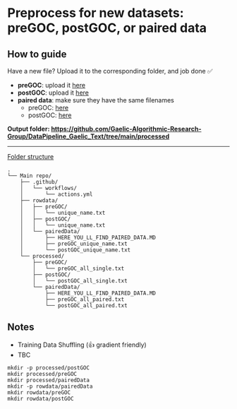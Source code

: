 # Preprocess for new datasets: preGOC, postGOC, or paired data 

## How to guide
Have a new file? Upload it to the corresponding folder, and job done ✅

- **preGOC**: upload it [here](https://github.com/Gaelic-Algorithmic-Research-Group/DataPipeline_Gaelic_Text/upload/main/rowdata/preGOC)
- **postGOC**: upload it [here](https://github.com/Gaelic-Algorithmic-Research-Group/DataPipeline_Gaelic_Text/upload/main/rowdata/postGOC)
- **paired data**: make sure they have the same filenames
  - preGOC: [here](https://github.com/Gaelic-Algorithmic-Research-Group/DataPipeline_Gaelic_Text/upload/main/rowdata/paired/preGOC)
  - postGOC: [here](https://github.com/Gaelic-Algorithmic-Research-Group/DataPipeline_Gaelic_Text/upload/main/rowdata/paired/postGOC)

**Output folder: https://github.com/Gaelic-Algorithmic-Research-Group/DataPipeline_Gaelic_Text/tree/main/processed**

-------
[Folder structure](https://tree.nathanfriend.io/?s=(%27options!(%27fancy9~fullPath!false~trailingSlash9~rootDot9)~J(%27J%27Main%20repo6.github*workflows8actions.yml6rowdata*480*380*284_083_06processed*48B47*38B37*2845835%27)~version!%271%27)*6--%20%200unique_name72KData8HERE_YOU_LL_FIND_PAIRED_DATA.MD3postGOC4preGOC5_BK76%5Cn-7.txt8*-9!trueBall_Jsource!Kpaired%01KJB987654320-*)
```
.
└── Main repo/
    ├── .github/
    │   └── workflows/
    │       └── actions.yml
    ├── rowdata/
    │   ├── preGOC/
    │   │   └── unique_name.txt
    │   ├── postGOC/
    │   │   └── unique_name.txt
    │   └── pairedData/
    │       ├── HERE_YOU_LL_FIND_PAIRED_DATA.MD
    │       ├── preGOC_unique_name.txt
    │       └── postGOC_unique_name.txt
    └── processed/
        ├── preGOC/
        │   └── preGOC_all_single.txt
        ├── postGOC/
        │   └── postGOC_all_single.txt
        └── pairedData/
            ├── HERE_YOU_LL_FIND_PAIRED_DATA.MD
            ├── preGOC_all_paired.txt
            └── postGOC_all_paired.txt
```

## Notes

- Training Data Shuffling (👍 gradient friendly)
- TBC

```
mkdir -p processed/postGOC
mkdir processed/preGOC
mkdir processed/pairedData
mkdir -p rowdata/pairedData
mkdir rowdata/preGOC
mkdir rowdata/postGOC
```
